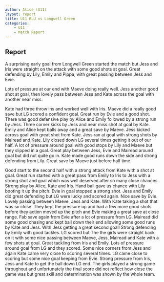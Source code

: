 ```yaml
---
author: Alice (U11)
layout: report
title: U11 BLU vs Longwell Green
categories: 
    - U11
    - Match Report
---
```


## Report

A surprising early goal from Longwell Green started the match but Jess and Iris were straight on the attack with some good shots at goal. Great defending by Lily, Emily and Pippa, with great passing between Jess and Evie.

Lots of pressure at our end with Maeve doing really well. Jess another good shot at goal, then lovely pass between Jess and Kate across the goal with another near miss.

Kate had three throw ins and worked well with Iris. Maeve did a really good save but LG scored a confident goal. Great run by Evie and a good shot. There was good defensive play by Alice and Emily followed by a strong run by Jess. Three corner kicks by Jess and near miss shot at goal by Kate. Emily and Alice kept balls away and a great save by Maeve. Jess kicked across goal with great shot from Kate. Jess ran at goal with strong shots by Mairead and Kate. Lily closed down LG several times getting it out of our half. A lot of pressure around goal with good stops by Lily and Maeve but they slipped in a goal. Great play between Jess, Evie and Mairead around goal but did not quite go in. Kate made good runs down the side and strong defending from Lily. Great save by Maeve just before half time.

Good start to the second half with a strong attack from Kate with a shot at goal. Great run started with a great pass from Emily to Iris to Jess with a strong shot and goal which was well deserved after so many close chances. Strong play by Alice, Kate and Iris. Hand ball gave us chance with Lily booting it up the pitch. Evie in goal stopped a strong shot. Jess and Emily did great defending but LG were lucky and scored again. Nice save by Evie. Lovely passing between Maeve, Jess and Kate. With Kate taking a shot that was so close. They kept the pressure up and had a few more good shots before they action moved up the pitch and Evie making a great save at close range. Fab save again from Evie after a lot of pressure from LG. Mairead did some good chasing and kept ball down their end allowing some good runs by Kate and Jess. With Jess getting a great second goal! Strong defending by Emily with good tackles. LG scored but The the girls were straight back on it with some nice passing between Maeve, Jess, Mairead and Kate with a few shots at goal. Great tackling from Iris and Emily. Lots of pressure around goal from LG and they scored. Some nice corners from Jess and again Kate came very close to scoring several times. LG came close to scoring but some nice goal keeping from Evie. Strong pressure from Iris, Jess and Kate to get the ball down LG end. The girls played a strong game throughout and unfortunately the final score did not reflect how close the game was but great skill and determination was shown by the whole team.
